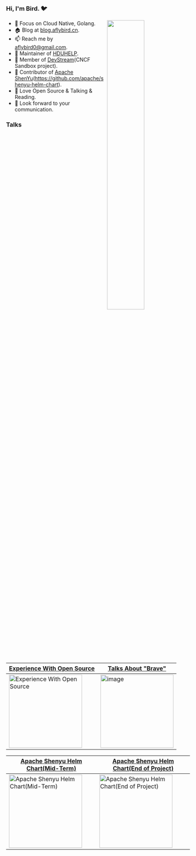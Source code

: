 ### Hi, I'm Bird. 🐦

<a href="https://github.com/aFlyBird0?tab=repositories">
  <img align="right" src="https://github-readme-stats.vercel.app/api?username=aFlyBird0&show_icons=true&hide_border=true&count_private=true" width="45%" />
</a>

- 🌱 Focus on Cloud Native, Golang.
- 🏠 Blog at [blog.aflybird.cn](https://blog.aflybird.cn).
- 📫 Reach me by aflybird0@gmail.com.
- 🧑 Maintainer of [HDUHELP](https://github.com/hduhelp).
- 🏰 Member of [DevStream](https://github.com/devstream-io/devstream)(CNCF Sandbox project).
- 👶 Contributor of [Apache ShenYu](https://github.com/apache/shenyu)(https://github.com/apache/shenyu-helm-chart).
- 📖 Love Open Source & Talking & Reading.
- 👋 Look forward to your communication.

### Talks

[Experience With Open Source](https://www.bilibili.com/video/BV19T411m7ak/) | [Talks About "Brave"](https://www.bilibili.com/video/BV1ka411h7Bw/)
--- | --- |
<img height="200" src="https://user-images.githubusercontent.com/36830265/213650570-3bf580f8-fc1b-4db3-96da-6c2547389a31.png" alt="Experience With Open Source" /> | <img height="200" alt="image" src="https://user-images.githubusercontent.com/36830265/213651418-6b33f509-b996-4736-a53d-f00a5de35548.png" alt="Talks About Brave">

[Apache Shenyu Helm Chart(Mid-Term)](https://www.bilibili.com/video/BV1YN4y1V7Rf) | [Apache Shenyu Helm Chart(End of Project)](https://www.bilibili.com/video/BV1tR4y1R774)
--- | --- |
<img height="200" src="https://user-images.githubusercontent.com/36830265/213651956-ea8fa231-e485-46c7-abd5-b7e73176aa2d.png" alt="Apache Shenyu Helm Chart(Mid-Term)" /> | <img height="200" src="https://user-images.githubusercontent.com/36830265/213652020-a16eae26-f549-48d0-8198-132122b18f73.png" alt="Apache Shenyu Helm Chart(End of Project)">

<!-- - Certifications
<p align="center"> 
  <a href="https://www.credly.com/badges/59c69146-58a7-471d-a908-bc5a0b7f5f6f">
    <img width="200" height="200" src="https://images.credly.com/size/680x680/images/0004a828-38f8-4f4a-847c-a271adfc986a/image.png" alt="trophy" />
  </a>
  &nbsp;&nbsp;&nbsp;&nbsp;&nbsp;&nbsp;
  <a href="https://www.credly.com/badges/af3fd3e9-2afe-4994-96ee-2fa4a9967cfe">
    <img width="200" height="200" src="https://images.credly.com/size/680x680/images/85286156-5fa6-458e-ae00-7887360a025d/image.png" alt="trophy" />
  </a>
</p> -->
